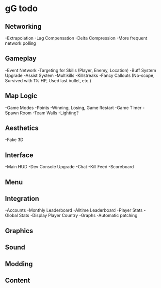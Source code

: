 gG todo
=======

Networking
----------
-Extrapolation
-Lag Compensation
-Delta Compression
-More frequent network polling

Gameplay
--------
-Event Network
-Targeting for Skills (Player, Enemy, Location)
-Buff System Upgrade
-Assist System
-Multikills
-Killstreaks
-Fancy Callouts (No-scope, Survived with 1% HP, Used last bullet, etc.)

Map Logic
---------
-Game Modes
-Points
-Winning, Losing, Game Restart
-Game Timer
-Spawn Room
-Team Walls
-Lighting?

Aesthetics
----------
-Fake 3D

Interface
---------
-Main HUD
-Dev Console Upgrade
-Chat
-Kill Feed
-Scoreboard

Menu
----

Integration
-----------
-Accounts
-Monthly Leaderboard
-Alltime Leaderboard
-Player Stats
-Global Stats
-Display Player Country
-Graphs
-Automatic patching

Graphics
--------

Sound
-----

Modding
-------

Content
-------